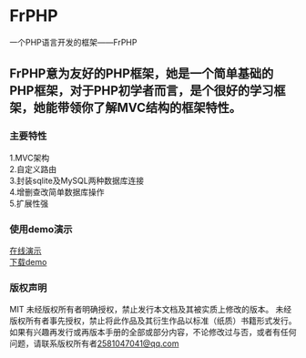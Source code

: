 # FrPHP
一个PHP语言开发的框架——FrPHP

## FrPHP意为友好的PHP框架，她是一个简单基础的PHP框架，对于PHP初学者而言，是个很好的学习框架，她能带领你了解MVC结构的框架特性。

### 主要特性
1.MVC架构  
2.自定义路由  
3.封装sqlite及MySQL两种数据库连接  
4.增删查改简单数据库操作  
5.扩展性强  
### 使用demo演示
[在线演示](http://frphp.jizhicms.cn/)  
[下载demo](http://frphp.jizhicms.cn/demo-frphp.zip)
### 版权声明
MIT
未经版权所有者明确授权，禁止发行本文档及其被实质上修改的版本。 
未经版权所有者事先授权，禁止将此作品及其衍生作品以标准（纸质）书籍形式发行。 
如果有兴趣再发行或再版本手册的全部或部分内容，不论修改过与否，或者有任何问题，请联系版权所有者[2581047041@qq.com](mailto:2581047041@qq.com)
